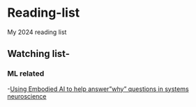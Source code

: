 # Reading-list
My 2024 reading list


## Watching list-
### ML related
-[Using Embodied AI to help answer”why” questions in systems neuroscience](https://www.youtube.com/watch?v=9h_3bHVDMhA)
